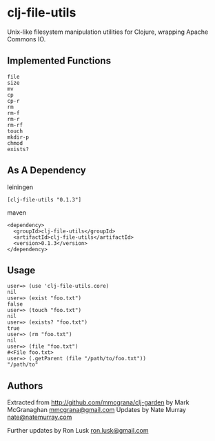 # clj-file-utils

Unix-like filesystem manipulation utilities for Clojure, wrapping Apache Commons IO.

## Implemented Functions

    file
    size
    mv
    cp
    cp-r
    rm
    rm-f
    rm-r
    rm-rf
    touch
    mkdir-p
    chmod
    exists?

## As A Dependency

leiningen

    [clj-file-utils "0.1.3"]

maven

    <dependency>
      <groupId>clj-file-utils</groupId>
      <artifactId>clj-file-utils</artifactId>
      <version>0.1.3</version>
    </dependency>

## Usage

    user=> (use 'clj-file-utils.core)  
    nil
    user=> (exist "foo.txt")
    false
    user=> (touch "foo.txt")
    nil
    user=> (exists? "foo.txt")
    true
    user=> (rm "foo.txt")
    nil
    user=> (file "foo.txt")
    #<File foo.txt>
    user=> (.getParent (file "/path/to/foo.txt"))                         
    "/path/to"
    
## Authors

Extracted from http://github.com/mmcgrana/clj-garden
by Mark McGranaghan <mmcgrana@gmail.com>
Updates by Nate Murray <nate@natemurray.com>

Further updates by Ron Lusk <ron.lusk@gmail.com>
